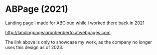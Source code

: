 # ABPage (2021)
Landing page i made for ABCloud while i worked there back in 2021

http://landingpageaaronheriberto.atwebpages.com

The link above is only to showcase my work, as the company no longer uses this design as of 2023.
